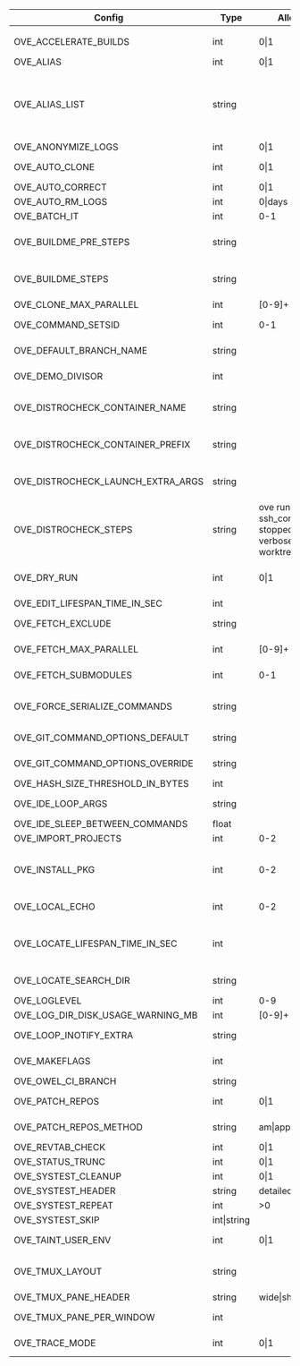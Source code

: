 | Config                              | Type           | Allowed                                                   | Affect                                  | Description                                                                            | Default value
|-|-|-|-|-|-|
|                                     |                |
| OVE_ACCELERATE_BUILDS               | int           | 0\|1                                                       | all-build-commands                     | prefix build acceleration tools (ccache/icecream) to PATH                              | 0                                                                                                                                                                       |
| OVE_ALIAS                           | int           | 0\|1                                                       |                                        | enable/disable aliases defined in OVE_ALIAS_LIST                                       | 0                                                                                                                                                                       |
| OVE_ALIAS_LIST                      | string        |                                                            |                                        | semi-colon separated list of shell aliases                                             | a=ove-ahead;b=ove-behind;d=ove-diff;f=ove-fetch;ff=ove-fetch-fetched;h=ove-list-aliases;n=ove-news;s=ove-status;sa=ove-show-ahead;sb=ove-show-behind;sn=ove-show-news   |
| OVE_ANONYMIZE_LOGS                  | int           | 0\|1                                                       | all                                    | try to anonymize logs by removing user specific info                                   | 0                                                                                                                                                                       |
| OVE_AUTO_CLONE                      | int           | 0\|1                                                       | all-build-commands                     | automatically clone repos                                                              | 0                                                                                                                                                                       |
| OVE_AUTO_CORRECT                    | int           | 0\|1                                                       | all                                    | automatically correct commands                                                         | 0                                                                                                                                                                       |
| OVE_AUTO_RM_LOGS                    | int           | 0\|days                                                    | all                                    | automatically remove OVE logs                                                          | 0                                                                                                                                                                       |
| OVE_BATCH_IT                        | int           | 0-1                                                        | all                                    | run commands using ts/tsp batch system                                                 | 0                                                                                                                                                                       |
| OVE_BUILDME_PRE_STEPS               | string        |                                                            | buildme buildme-parallel               | project step(s) to run without build order considerations                              | bootstrap                                                                                                                                                               |
| OVE_BUILDME_STEPS                   | string        |                                                            | buildme buildme-parallel               | project step(s) to run                                                                 | configure build install                                                                                                                                                 |
| OVE_CLONE_MAX_PARALLEL              | int           | [0-9]+                                                     | fetch                                  | max number of 'git clone' to run in parallel                                           | 0                                                                                                                                                                       |
| OVE_COMMAND_SETSID                  | int           | 0-1                                                        | all                                    | run non-terminal commands in a separate session (SID)                                  | 0                                                                                                                                                                       |
| OVE_DEFAULT_BRANCH_NAME             | string        |                                                            | add-repo unittest                      | default branch name                                                                    | main                                                                                                                                                                    |
| OVE_DEMO_DIVISOR                    | int           |                                                            | demo                                   | divisor sent to 'lastlog-replay' and later to 'scriptreplay'                           | 20                                                                                                                                                                      |
| OVE_DISTROCHECK_CONTAINER_NAME      | string        |                                                            | distrocheck distrocheck-parallel       | set container name                                                                     |                                                                                                                                                                         |
| OVE_DISTROCHECK_CONTAINER_PREFIX    | string        |                                                            | distrocheck distrocheck-parallel       | prefix container name                                                                  |                                                                                                                                                                         |
| OVE_DISTROCHECK_LAUNCH_EXTRA_ARGS   | string        |                                                            | distrocheck distrocheck-parallel       | extra args sent to container framework on launch                                       |                                                                                                                                                                         |
| OVE_DISTROCHECK_STEPS               | string        | ove running ssh ssh_config stopped user verbose worktree   | distrocheck distrocheck-parallel       | list of steps to perform for distrocheck                                               |                                                                                                                                                                         |
| OVE_DRY_RUN                         | int           | 0\|1                                                       | all-build-commands systest             | dry-run                                                                                | 0                                                                                                                                                                       |
| OVE_EDIT_LIFESPAN_TIME_IN_SEC       | int           |                                                            | emacs vi                               | cache ls-files and ls-modified-files                                                   | 30                                                                                                                                                                      |
| OVE_FETCH_EXCLUDE                   | string        |                                                            | fetch fetch-fetched                    | semi-colon separated list of repos to exclude                                          |                                                                                                                                                                         |
| OVE_FETCH_MAX_PARALLEL              | int           | [0-9]+                                                     | fetch fetch-fetched                    | max number of 'git fetch' to run in parallel                                           | 0                                                                                                                                                                       |
| OVE_FETCH_SUBMODULES                | int           | 0-1                                                        | add-repo fetch                         | automatically run 'ove import-submodules' on inital clone                              | 1                                                                                                                                                                       |
| OVE_FORCE_SERIALIZE_COMMANDS        | string        |                                                            | all-parallel-build-commands            | force OVE to serialize one or more project steps                                       |                                                                                                                                                                         |
| OVE_GIT_COMMAND_OPTIONS_DEFAULT     | string        |                                                            | all commands                           | semi-colon separated list of git command options (defaults)                            | run list-git-command-options                                                                                                                                            |
| OVE_GIT_COMMAND_OPTIONS_OVERRIDE    | string        |                                                            | all commands                           | semi-colon separated list of git command options (overrides)                           |                                                                                                                                                                         |
| OVE_HASH_SIZE_THRESHOLD_IN_BYTES    | int           |                                                            | all                                    | do not run md5sum on large files                                                       | 104857600                                                                                                                                                               |
| OVE_IDE_LOOP_ARGS                   | string        |                                                            | ide                                    | semi-colon separated list of arguments to 'ove-loop' to launch                         | 3600 0 0 fetch;60 1 0 ahead;3600 0 0 news                                                                                                                               |
| OVE_IDE_SLEEP_BETWEEN_COMMANDS      | float         |                                                            | ide                                    | sleep between each command                                                             | 0.5                                                                                                                                                                     |
| OVE_IMPORT_PROJECTS                 | int           | 0-2                                                        | add-repo                               | skip (=0), import (=1) or prompt user (=2)                                             | 2                                                                                                                                                                       |
| OVE_INSTALL_PKG                     | int           | 0-2                                                        | buildme buildme-parallel install-pkg   | skip (=0), install (=1) or prompt user (=2) packages                                   | 2                                                                                                                                                                       |
| OVE_LOCAL_ECHO                      | int           | 0-2                                                        | all                                    | print command-to-be-executed on stderr, no echo (=0), echo (=1) or colored echo (=2)   | 0                                                                                                                                                                       |
| OVE_LOCATE_LIFESPAN_TIME_IN_SEC     | int           |                                                            | cd forowel locate locate-all refresh   | local OVE workspace cache lifespan                                                     | 86400                                                                                                                                                                   |
| OVE_LOCATE_SEARCH_DIR               | string        |                                                            | locate                                 | where to search for OVE workspaces (only if 'locate' is unavailable)                   | ${HOME}                                                                                                                                                                 |
| OVE_LOGLEVEL                        | int           | 0-9                                                        | all loglevel                           | set a specific log level                                                               | 1                                                                                                                                                                       |
| OVE_LOG_DIR_DISK_USAGE_WARNING_MB   | int           | [0-9]+                                                     | all                                    | threshold when logs take too much space                                                | 100                                                                                                                                                                     |
| OVE_LOOP_INOTIFY_EXTRA              | string        |                                                            | loop                                   | semi-colon separated list of additional files/directories to watch using inotify       |                                                                                                                                                                         |
| OVE_MAKEFLAGS                       | int           |                                                            | all-build-commands                     | passed on to 'make' based build systems through MAKEFLAGS                              | -j${getconf _NPROCESSORS_ONLN}                                                                                                                                          |
| OVE_OWEL_CI_BRANCH                  | string        |                                                            | log                                    | branch to use for 'ove log'                                                            | origin/${OVE_DEFAULT_BRANCH_NAME}                                                                                                                                       |
| OVE_PATCH_REPOS                     | int           | 0\|1                                                       | patch-repo pull source                 | if set, use OVE_PATCH_REPOS_METHOD to apply patches                                    | 1                                                                                                                                                                       |
| OVE_PATCH_REPOS_METHOD              | string        | am\|apply\|auto                                            | patch-repo pull source                 | patch method                                                                           | apply                                                                                                                                                                   |
| OVE_REVTAB_CHECK                    | int           | 0\|1                                                       | all                                    | keep repos in-sync with 'revtab'                                                       | 1                                                                                                                                                                       |
| OVE_STATUS_TRUNC                    | int           | 0\|1                                                       | status                                 | truncate output to fit terminal                                                        | 1                                                                                                                                                                       |
| OVE_SYSTEST_CLEANUP                 | int           | 0\|1                                                       | systest                                | cleanup child procs after each systest                                                 | 0                                                                                                                                                                       |
| OVE_SYSTEST_HEADER                  | string        | detailed\|short\|off                                       | systest                                | systest text detail level                                                              | short                                                                                                                                                                   |
| OVE_SYSTEST_REPEAT                  | int           | >0                                                         | systest                                | repeat tests                                                                           | 1                                                                                                                                                                       |
| OVE_SYSTEST_SKIP                    | int\|string   |                                                            | systest                                | skip every nth test or specific tests                                                  | 1                                                                                                                                                                       |
| OVE_TAINT_USER_ENV                  | int           | 0\|1                                                       | user's env                             | taint user's PATH/LD_LIBRARY_PATH/PKG_CONFIG/MAKEFLAGS                                 | 1                                                                                                                                                                       |
| OVE_TMUX_LAYOUT                     | string        |                                                            | less-lastlog loop run tail-lastlog     | tmux layout to use when launching new panes                                            | tiled                                                                                                                                                                   |
| OVE_TMUX_PANE_HEADER                | string        | wide\|short\|off                                           | fzf loop run                           | header style for tmux panes                                                            | short                                                                                                                                                                   |
| OVE_TMUX_PANE_PER_WINDOW            | int           |                                                            | run run-parallel                       | max number of tmux panes within one tmux window, no limit (=0)                         | 0                                                                                                                                                                       |
| OVE_TRACE_MODE                      | int           | 0\|1                                                       | all loglevel                           | what to include in the trace, skip OVE internals (=0), include OVE internals (=1)      | 0                                                                                                                                                                       |
